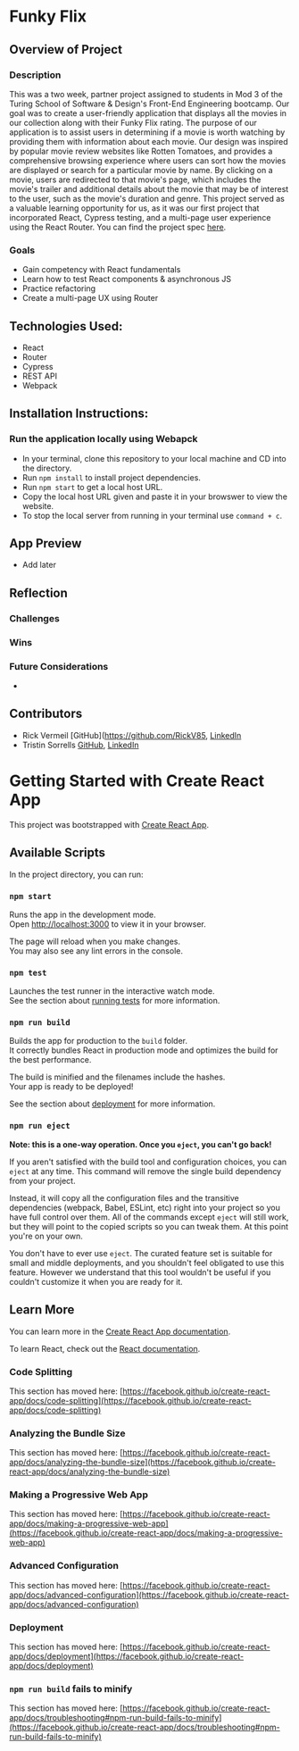 # Funky Flix
## Overview of Project 
### Description
This was a two week, partner project assigned to students in Mod 3 of the Turing School of Software & Design's Front-End Engineering bootcamp. Our goal was to create a user-friendly application that displays all the movies in our collection along with their Funky Flix rating. The purpose of our application is to assist users in determining if a movie is worth watching by providing them with information about each movie. Our design was inspired by popular movie review websites like Rotten Tomatoes, and provides a comprehensive browsing experience where users can sort how the movies are displayed or search for a particular movie by name. By clicking on a movie, users are redirected to that movie's page, which includes the movie's trailer and additional details about the movie that may be of interest to the user, such as the movie's duration and genre. This project served as a valuable learning opportunity for us, as it was our first project that incorporated React, Cypress testing, and a multi-page user experience using the React Router. You can find the project spec [here](https://frontend.turing.edu/projects/module-3/rancid-tomatillos-v3.html). 

### Goals
- Gain competency with React fundamentals
- Learn how to test React components & asynchronous JS
- Practice refactoring
- Create a multi-page UX using Router

## Technologies Used:
- React 
- Router
- Cypress
- REST API
- Webpack

## Installation Instructions:

### Run the application locally using Webapck
- In your terminal, clone this repository to your local machine and CD into the directory. 
- Run `npm install` to install project dependencies.
- Run `npm start` to get a local host URL. 
- Copy the local host URL given and paste it in your browswer to view the website.
- To stop the local server from running in your terminal use `command + c`.


## App Preview
- Add later

## Reflection

### Challenges

### Wins

### Future Considerations
- 

## Contributors
- Rick Vermeil [GitHub](https://github.com/RickV85, [LinkedIn](https://www.linkedin.com/in/rick-vermeil-b93581159/)
- Tristin Sorrells [GitHub](https://github.com/Tristinsorrells1), [LinkedIn](https://www.linkedin.com/in/tristinsorrells/)
























# Getting Started with Create React App

This project was bootstrapped with [Create React App](https://github.com/facebook/create-react-app).

## Available Scripts

In the project directory, you can run:

### `npm start`

Runs the app in the development mode.\
Open [http://localhost:3000](http://localhost:3000) to view it in your browser.

The page will reload when you make changes.\
You may also see any lint errors in the console.

### `npm test`

Launches the test runner in the interactive watch mode.\
See the section about [running tests](https://facebook.github.io/create-react-app/docs/running-tests) for more information.

### `npm run build`

Builds the app for production to the `build` folder.\
It correctly bundles React in production mode and optimizes the build for the best performance.

The build is minified and the filenames include the hashes.\
Your app is ready to be deployed!

See the section about [deployment](https://facebook.github.io/create-react-app/docs/deployment) for more information.

### `npm run eject`

**Note: this is a one-way operation. Once you `eject`, you can't go back!**

If you aren't satisfied with the build tool and configuration choices, you can `eject` at any time. This command will remove the single build dependency from your project.

Instead, it will copy all the configuration files and the transitive dependencies (webpack, Babel, ESLint, etc) right into your project so you have full control over them. All of the commands except `eject` will still work, but they will point to the copied scripts so you can tweak them. At this point you're on your own.

You don't have to ever use `eject`. The curated feature set is suitable for small and middle deployments, and you shouldn't feel obligated to use this feature. However we understand that this tool wouldn't be useful if you couldn't customize it when you are ready for it.

## Learn More

You can learn more in the [Create React App documentation](https://facebook.github.io/create-react-app/docs/getting-started).

To learn React, check out the [React documentation](https://reactjs.org/).

### Code Splitting

This section has moved here: [https://facebook.github.io/create-react-app/docs/code-splitting](https://facebook.github.io/create-react-app/docs/code-splitting)

### Analyzing the Bundle Size

This section has moved here: [https://facebook.github.io/create-react-app/docs/analyzing-the-bundle-size](https://facebook.github.io/create-react-app/docs/analyzing-the-bundle-size)

### Making a Progressive Web App

This section has moved here: [https://facebook.github.io/create-react-app/docs/making-a-progressive-web-app](https://facebook.github.io/create-react-app/docs/making-a-progressive-web-app)

### Advanced Configuration

This section has moved here: [https://facebook.github.io/create-react-app/docs/advanced-configuration](https://facebook.github.io/create-react-app/docs/advanced-configuration)

### Deployment

This section has moved here: [https://facebook.github.io/create-react-app/docs/deployment](https://facebook.github.io/create-react-app/docs/deployment)

### `npm run build` fails to minify

This section has moved here: [https://facebook.github.io/create-react-app/docs/troubleshooting#npm-run-build-fails-to-minify](https://facebook.github.io/create-react-app/docs/troubleshooting#npm-run-build-fails-to-minify)

